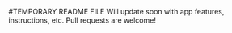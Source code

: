 #TEMPORARY README FILE
Will update soon with app features, instructions, etc. Pull requests are welcome!
